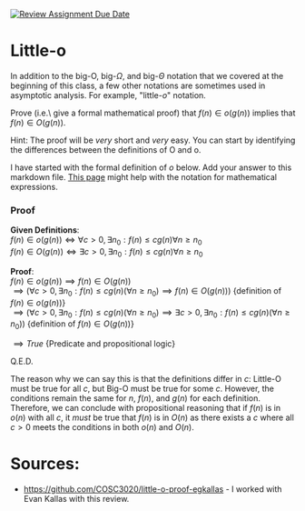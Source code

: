 [![Review Assignment Due Date](https://classroom.github.com/assets/deadline-readme-button-24ddc0f5d75046c5622901739e7c5dd533143b0c8e959d652212380cedb1ea36.svg)](https://classroom.github.com/a/wM4-KOzy)
# Little-o

In addition to the big-O, big-$\Omega$, and big-$\Theta$ notation that
we covered at the beginning of this class, a few other notations are sometimes
used in asymptotic analysis.  For example, "little-$o$" notation.

Prove (i.e.\ give a formal mathematical proof) that $f(n)\in o(g(n))$ implies
that $f(n)\in O(g(n))$.

Hint: The proof will be *very* short and *very* easy. You can start by
identifying the differences between the definitions of O and o.

I have started with the formal definition of $o$ below. Add your answer to this
markdown file. [This
page](https://docs.github.com/en/get-started/writing-on-github/working-with-advanced-formatting/writing-mathematical-expressions)
might help with the notation for mathematical expressions.

### Proof

__Given Definitions__: <br>
$f(n)\in o(g(n)) \iff \forall c>0, \exists n_0: f(n) \leq c g(n) \forall n\ge n_0$<br>
$f(n)\in O(g(n)) \iff \exists c>0, \exists n_0 : f(n) \leq c g(n) \forall n\ge n_0$<br>

__Proof__:<br>
$f(n)\in o(g(n)) \implies f(n)\in O(g(n))$<br>
$\implies (\forall c>0, \exists n_0: f(n) \leq c g(n) (\forall n\ge n_0) \implies f(n)\in O(g(n)))$ {definition of $f(n)\in o(g(n))$}<br>
$\implies (\forall c>0, \exists n_0: f(n) \leq c g(n) (\forall n\ge n_0) \implies \exists c>0, \exists n_0 : f(n) \leq c g(n) (\forall n\ge n_0))$ {definition of $f(n)\in O(g(n))$}<br>

$\implies True$ {Predicate and propositional logic}<br>

Q.E.D.

The reason why we can say this is that the definitions differ  in $c$: Little-O must be true for all $c$, but Big-O must be true for some $c$. However, the conditions remain the same for $n$, $f(n)$, and $g(n)$ for each definition. Therefore, we can conclude with propositional reasoning that if $f(n)$ is in $o(n)$ with all $c$, it _must_ be true that $f(n)$ is in $O(n)$ as there exists a $c$ where all $c > 0$ meets the conditions in both $o(n)$ and $O(n)$.

# Sources:
- https://github.com/COSC3020/little-o-proof-egkallas - I worked with Evan Kallas with this review.
